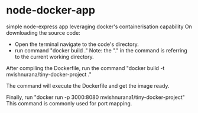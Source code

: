# node-docker-app
simple node-express app leveraging docker's containerisation capability 
On downloading the source code: 
  - Open the terminal navigate to the code's directory.
  - run command "docker build ." 
Note: the "." in the command is referring to the current working directory. 
 
After compiling the Dockerfile, run the command 
"docker build -t mvishnurana/tiny-docker-project ."

The command will execute the Dockerfile and get the image ready. 

Finally, run "docker run -p 3000:8080 mvishnurana1/tiny-docker-project" 
This command is commonly used for port mapping. 
